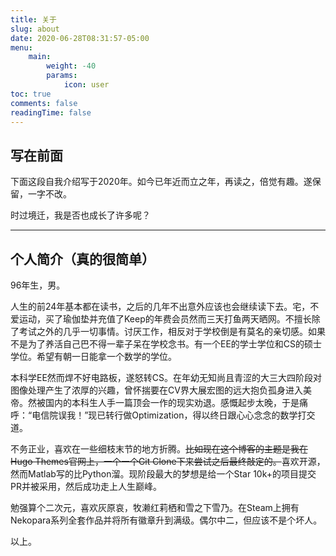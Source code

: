 ```yaml
---
title: 关于
slug: about
date: 2020-06-28T08:31:57-05:00
menu:
    main: 
        weight: -40
        params:
            icon: user
toc: true
comments: false
readingTime: false
---
```



## 写在前面

下面这段自我介绍写于2020年。如今已年近而立之年，再读之，倍觉有趣。遂保留，一字不改。

时过境迁，我是否也成长了许多呢？

---

## 个人简介（真的很简单）
96年生，男。

人生的前24年基本都在读书，之后的几年不出意外应该也会继续读下去。宅，不爱运动，买了瑜伽垫并充值了Keep的年费会员然而三天打鱼两天晒网。不擅长除了考试之外的几乎一切事情。讨厌工作，相反对于学校倒是有莫名的亲切感。如果不是为了养活自己巴不得一辈子呆在学校念书。有一个EE的学士学位和CS的硕士学位。希望有朝一日能拿一个数学的学位。

本科学EE然而焊不好电路板，遂怒转CS。在年幼无知尚且青涩的大三大四阶段对图像处理产生了浓厚的兴趣，曾怀揣要在CV界大展宏图的远大抱负孤身进入美帝。然被国内的本科生人手一篇顶会一作的现实劝退。感慨起步太晚，于是痛呼：“电信院误我！”现已转行做Optimization，得以终日跟心心念念的数学打交道。

不务正业，喜欢在一些细枝末节的地方折腾。<del>比如现在这个博客的主题是我在Hugo Themes官网上，一个一个Git Clone下来尝试之后最终敲定的。</del>喜欢开源，然而Matlab写的比Python溜。现阶段最大的梦想是给一个Star 10k+的项目提交PR并被采用，然后成功走上人生巅峰。

勉强算个二次元，喜欢灰原哀，牧濑红莉栖和雪之下雪乃。在Steam上拥有Nekopara系列全套作品并将所有徽章升到满级。偶尔中二，但应该不是个坏人。

以上。







